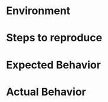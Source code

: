 <!--
⚠️ PLEASE READ BEFORE DELETING THIS TEMPLATE! ⚠️

Thanks for your contribution. Please follow this guide before submitting an
issue:

1. Do you have a setup/usage question?
================================

* Look for prior or closed issues (but please avoid replying to them if they're
  too old).
* Check the docs: https://warrior.js.org/docs
* Start a thread on our Spectrum Help channel:
  https://spectrum.chat/warriorjs/help

2. Do you think you found a bug?
================================

* Consider submitting a PR with a failing test instead.
* Use the "BUG TEMPLATE" below to report a bug.
* Don't forget to provide reproduction steps.
* If you can't provide a reproduction, snippets of code can help, but are
  incomplete reports.

3. Do you have a feature request?
================================

* Look for old & closed issues (replying might be ok if they're not too old or
  have no conclusion).
* Otherwise: Remove this entire template and provide thoughtful commentary *and
  code samples* on what this feature means for you. Example:
  * What will it allow you to do that you can't do today?
  * How will it make current work-arounds straightforward?
  * What potential bugs and edge cases does it help to avoid?
  * Please keep it product-centric.
-->

<!-- BUG TEMPLATE -->

# Environment

<!--
Please run this command from the directory under which you're running warriorjs
and paste its contents here:

npx envinfo --system --binaries --npmPackages *warriorjs* --npmGlobalPackages *warriorjs* --markdown
-->

# Steps to reproduce

# Expected Behavior

# Actual Behavior
